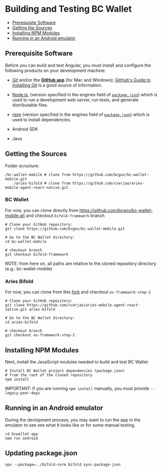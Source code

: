 # Building and Testing BC Wallet

* [Prerequisite Software](#prerequisite-software)
* [Getting the Sources](#getting-the-sources)
* [Installing NPM Modules](#installing-npm-modules)
* [Running in an Android emulator](#running-in-an-android-emulator)

## Prerequisite Software

Before you can build and test Angular, you must install and configure the
following products on your development machine:

* [Git](https://git-scm.com/) and/or the [**GitHub app**](https://desktop.github.com/) (for Mac and Windows);
  [GitHub's Guide to Installing Git](https://help.github.com/articles/set-up-git) is a good source of information.

* [Node.js](https://nodejs.org), (version specified in the engines field of [`package.json`](./bcwallet-app/package.json)) which is used to run a development web server,
  run tests, and generate distributable files.

* [npm](https://docs.npmjs.com/cli/) (version specified in the engines field of [`package.json`](../bcwallet-app/package.json)) which is used to install dependencies.

* Android SDK

* Java

## Getting the Sources

Folder scructure:
```
/bc-wallet-mobile # clone from https://github.com/bcgov/bc-wallet-mobile.git
    /aries-bifold # clone from https://github.com/cvarjao/aries-mobile-agent-react-native.git
```

### BC Wallet

For now, you can clone  directly from https://github.com/bcgov/bc-wallet-mobile.git and checkout `bifold-framework` branch

```shell
# Clone your GitHub repository:
git clone https://github.com/bcgov/bc-wallet-mobile.git

# Go to the BC Wallet directory:
cd bc-wallet-mobile

# checkout branch
git checkout bifold-framework
```

NOTE: from here on, all paths are relative to the cloned repository directory (e.g.: bc-wallet-mobile)

### Aries Bifold

For now, you can clone from this [fork](https://github.com/cvarjao/aries-mobile-agent-react-native.git) and checkout `as-framework-step-2`
```shell
# Clone your GitHub repository:
git clone https://github.com/cvarjao/aries-mobile-agent-react-native.git aries-bifold

# Go to the BC Wallet directory:
cd aries-bifold

# checkout branch
git checkout as-framework-step-2
```


## Installing NPM Modules

Next, install the JavaScript modules needed to build and test BC Wallet:

```shell
# Install BC Wallet project dependencies (package.json)
# from the root of the cloned repository
npm install

```

IMPORTANT: If you are running `npm install` manually, you must provide `--legacy-peer-deps`

## Running in an Android emulator
During the devlopment process, you may want to run the app in the emulator to see see what it looks like or for some manual testing.
```shell
cd bcwallet-app
npm run android

```

## Updating package.json
```
npx --package=../bifold-core bifold sync-package-json
```
